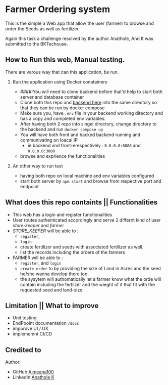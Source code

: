 # Farmer Ordering  system

This is the simple a Web app that allow the user (farmer) to browse and order the Seeds as well as fertilizer.

Again this task a challenge resolved by the author Anathole, And It was submitted to the BKTechouse.

## How to Run this web, Manual testing.

There are varous way that can this application, be run.
 1. Run the application using Docker conatainers
    
    - ####!You will need to clone backend before that'd help to start both server and database container
    - Clone both this repo and [backend  here](https://github.com/Aimeana100/farmer-ordering-system.git) into the same directory so that they can be run by docker compose
    - Make sure you, have `.env` file in your backend working directory and has a copy and completed env variables.
    - After having both 2 repo into singel directory, change directory to the backend and run `docker compose up`
    - You will have both front and backed backend running and communivating on loacal IP
      - ie backend and front-erespectively : `0.0.0.0:8080` and `0.0.0.0:3000`
    - browse and exprience the functionalities

 2. An other way to run test
   
    - having both repo on local machine and env variables  configured
    - start both server by `npm start` and browse from respective port and endpoint

## What does this repo containts || Functionalities

- This web has a login and register functionalities
- User routes authenticated accordingly and serve 2 differnt kind of user *store-keeper* and *farmer*
- *STORE_KEEPER* will be able to :
    - `register`,
    - `login`
    - create fertilizer and seeds with associated fertilizer as well.
    - list the records including the orders of the farmers
- FARMER will be able to :
    - `register`, and `login`
    - `create order` to by providing the size of Land in Acres and the seed he/she wanna develop there too.
    - the sysytem will authomatically let a farmer know what the orde will contain including the fertilzer and the wieght of it that fit with the requested seed and land-size.

## Limitation || What to improve
 - Unit testing
 - EndPooint documentation `/docs`
 - imporove UI / UX 
 - implememnt CI/CD 

 ## Credited to

  Author:
  - GitHub [Aimeana100](https://github.com/Aimeana100)
  - LinkedIn [Anathole K](https://www.linkedin.com/in/karinganire-anathole-610979185/)

